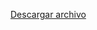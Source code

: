 [Descargar archivo](https://drive.google.com/drive/folders/1SgfbhkF_sFz0UnOtC0kG-jjUzYePBPZi?usp=sharing)
